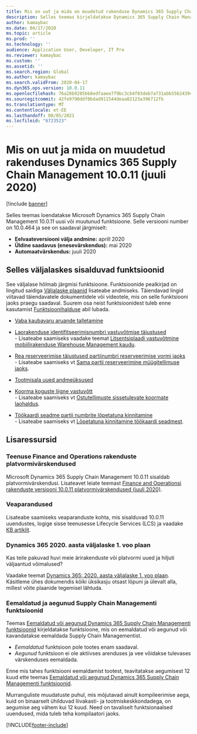 ```yaml
---
title: Mis on uut ja mida on muudetud rakenduse Dynamics 365 Supply Chain Management versioonis 10.0.11 (juuni 2020)
description: Selles teemas kirjeldatakse Dynamics 365 Supply Chain Management 10.0.11 uusi või muutunud funktsioone.
author: kamaybac
ms.date: 04/17/2020
ms.topic: article
ms.prod: ''
ms.technology: ''
audience: Application User, Developer, IT Pro
ms.reviewer: kamaybac
ms.custom: ''
ms.assetid: ''
ms.search.region: Global
ms.author: kamaybac
ms.search.validFrom: 2020-04-17
ms.dyn365.ops.version: 10.0.11
ms.openlocfilehash: 76a28b9285bb8edfaaee7f9bc3cb4f03deb7a731abb55624394278d72398c748
ms.sourcegitcommit: 42fe9790ddf0bdad911544deaa82123a396712fb
ms.translationtype: MT
ms.contentlocale: et-EE
ms.lasthandoff: 08/05/2021
ms.locfileid: "6723523"
---
```

# <a name="whats-new-or-changed-in-dynamics-365-supply-chain-management-10011-july-2020"></a>Mis on uut ja mida on muudetud rakenduses Dynamics 365 Supply Chain Management 10.0.11 (juuli 2020)

[!include [banner](../includes/banner.md)]

Selles teemas loendatakse Microsoft Dynamics 365 Supply Chain Management 10.0.11 uusi või muutunud funktsioone. Selle versiooni number on 10.0.464 ja see on saadaval järgmiselt:

- **Eelvaateversiooni välja andmine:** aprill 2020
- **Üldine saadavus (enesevärskendus):** mai 2020
- **Automaatvärskendus:** juuli 2020

## <a name="features-included-in-this-release"></a>Selles väljalaskes sisalduvad funktsioonid

See väljalase hõlmab järgmisi funktsioone. Funktsioonide pealkirjad on lingitud saidiga [Väljalaske plaanid](/dynamics365/release-plans/) lisateabe andmiseks. Täiendavad lingid viitavad täiendavatele dokumentidele või videotele, mis on selle funktsiooni jaoks praegu saadaval. Suurem osa neist funktsioonidest tuleb enne kasutamist [Funktsioonihalduse](../../fin-ops-core/fin-ops/get-started/feature-management/feature-management-overview.md) abil lubada.

- [Vaba kaubavaru aruande talletamine](/dynamics365-release-plan/2020wave1/dynamics365-supply-chain-management/inventory-on-hand-report-storage)

- [Laorakenduse identifitseerimisnumbri vastuvõtmise täiustused](/dynamics365-release-plan/2020wave1/dynamics365-supply-chain-management/license-plate-receiving-enhancements-warehousing-mobile-app)<br> - Lisateabe saamiseks vaadake teemat [Litsentsiplaadi vastuvõtmine mobiilirakenduse Warehouse Management kaudu](../warehousing/warehousing-mobile-device-app-license-plate-receiving.md).

- [Rea reserveerimise täiustused partiinumbri reserveerimise vormi jaoks](/dynamics365-release-plan/2020wave1/dynamics365-supply-chain-management/line-reservation-enhancements-batch-number-reservation-form)<br> - Lisateabe saamiseks vt [Sama partii reserveerimine müügitellimuse jaoks](../sales-marketing/reserve-same-batch-sales-order.md).

- [Tootmisala uued andmeüksused](/dynamics365-release-plan/2020wave1/dynamics365-supply-chain-management/new-data-entities-manufacturing-area)

- [Koorma koguste liigne vastuvõtt](/dynamics365-release-plan/2020wave1/dynamics365-supply-chain-management/warehouse-management-inbound-load-management-enhancement)<br> - Lisateabe saamiseks vt [Ostutellimuste sissetulevate koormate laohaldus](../warehousing/inbound-load-handling.md).

- [Töökaardi seadme partii numbrite lõpetatuna kinnitamine](/dynamics365-release-plan/2020wave1/dynamics365-supply-chain-management/report-as-finished-batch-numbers-job-card-device)<br> - Lisateabe saamiseks vt [Lõpetatuna kinnitamine töökaardi seadmest](../production-control/report-finished-job-device.md).

## <a name="additional-resources"></a>Lisaressursid

### <a name="platform-updates-for-finance-and-operations-apps"></a>Teenuse Finance and Operations rakenduste platvormivärskendused

Microsoft Dynamics 365 Supply Chain Management 10.0.11 sisaldab platvormivärskendusi. Lisateavet leiate teemast [Finance and Operationsi rakenduste versiooni 10.0.11 platvormivärskendused (juuli 2020)](../../fin-ops-core/dev-itpro/get-started/whats-new-platform-update-35.md).

### <a name="bug-fixes"></a>Veaparandused

Lisateabe saamiseks veaparanduste kohta, mis sisalduvad 10.0.11 uuendustes, logige sisse teenusesse Lifecycle Services (LCS) ja vaadake [KB artiklit](https://fix.lcs.dynamics.com/Issue/Details?bugId=438264&dbType=3&qc=d7dbe350d53c7743949f6afa556ea8d19b4fc1d3e16824e1a2eef32e0c3b300a).

### <a name="dynamics-365-2020-release-wave-1-plan"></a>Dynamics 365 2020. aasta väljalaske 1. voo plaan

Kas teile pakuvad huvi meie ärirakenduste või platvormi uued ja hiljuti väljaantud võimalused?

Vaadake teemat [Dynamics 365: 2020. aasta väljalaske 1. voo plaan](/dynamics365-release-plan/2020wave1/index). Käsitleme ühes dokumendis kõiki üksikasju otsast lõpuni ja ülevalt alla, millest võite plaanide tegemisel lähtuda.

### <a name="removed-and-deprecated-supply-chain-management-features"></a>Eemaldatud ja aegunud Supply Chain Managementi funktsioonid

Teemas [Eemaldatud või aegunud Dynamics 365 Supply Chain Managementi funktsioonid](removed-deprecated-features-scm-updates.md) kirjeldatakse funktsioone, mis on eemaldatud või aegunud või kavandatakse eemaldada Supply Chain Managementist.

- *Eemaldatud* funktsioon pole tootes enam saadaval.
- *Aegunud* funktsioon ei ole aktiivses arenduses ja vee võidakse tulevases värskenduses eemaldada.

Enne mis tahes funktsiooni eemaldamist tootest, teavitatakse aegumisest 12 kuud ette teemas [Eemaldatud või aegunud Dynamics 365 Supply Chain Managementi funktsioonid](removed-deprecated-features-scm-updates.md).

Murranguliste muudatuste puhul, mis mõjutavad ainult kompileerimise aega, kuid on binaarselt ühilduvad liivakasti- ja tootmiskeskkondadega, on aegumise aeg vähem kui 12 kuud. Need on tavaliselt funktsionaalsed uuendused, mida tuleb teha kompilaatori jaoks.


[!INCLUDE[footer-include](../../includes/footer-banner.md)]